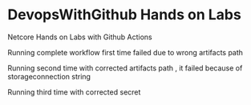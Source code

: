 # DevopsWithGithub Hands on Labs
 Netcore Hands on Labs with Github Actions

Running complete workflow first time failed due to wrong artifacts path

Running second time with corrected artifacts path , it failed because of storageconnection string 

Running third time with corrected secret
